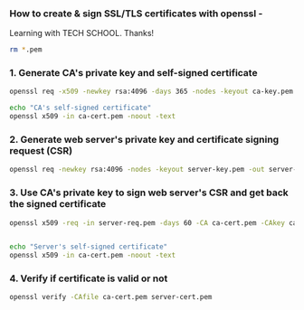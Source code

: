 ### How to create & sign SSL/TLS certificates with openssl - 

Learning with TECH SCHOOL. Thanks!

```sh
rm *.pem
```

### 1. Generate CA's private key and self-signed certificate
```sh
openssl req -x509 -newkey rsa:4096 -days 365 -nodes -keyout ca-key.pem -out ca-cert.pem -subj "/C=AR/ST=Corrientes/L=Corrientes/O=DivCor/OU=Services/emailAddress=machucajuangabriel@gmail.com"

echo "CA's self-signed certificate"
openssl x509 -in ca-cert.pem -noout -text
```
### 2. Generate web server's private key and certificate signing request (CSR)
```sh
openssl req -newkey rsa:4096 -nodes -keyout server-key.pem -out server-req.pem -subj "/C=AR/ST=Corrientes/L=Corrientes/O=DivCor/OU=Services/emailAddress=divcor.soporte@gmail.com"
```

### 3. Use CA's private key to sign web server's CSR and get back the signed certificate
```sh
openssl x509 -req -in server-req.pem -days 60 -CA ca-cert.pem -CAkey ca-key.pem -CAcreateserial -out server-cert.pem -extfile server-ext.cnf


echo "Server's self-signed certificate"
openssl x509 -in ca-cert.pem -noout -text
```

### 4. Verify if certificate is valid or not 
```sh
openssl verify -CAfile ca-cert.pem server-cert.pem
```